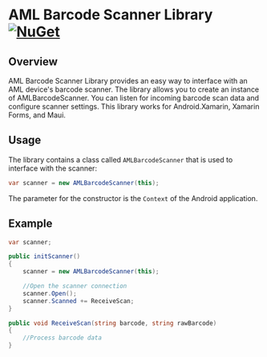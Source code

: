 # AML Barcode Scanner Library  [![NuGet](https://img.shields.io/nuget/v/AMLBarcodeScannerLib)](https://www.nuget.org/packages/AMLBarcodeScannerLib)

## Overview

AML Barcode Scanner Library provides an easy way to interface with an AML device's barcode scanner. 
The library allows you to create an instance of AMLBarcodeScanner. 
You can listen for incoming barcode scan data and configure scanner settings.
This library works for Android.Xamarin, Xamarin Forms, and Maui.

## Usage

The library contains a class called `AMLBarcodeScanner` that is used to interface with the scanner:

```csharp
var scanner = new AMLBarcodeScanner(this);
```

The parameter for the constructor is the `Context` of the Android application.

## Example

```csharp
var scanner;

public initScanner()
{
    scanner = new AMLBarcodeScanner(this);

    //Open the scanner connection
    scanner.Open();
    scanner.Scanned += ReceiveScan;   
}

public void ReceiveScan(string barcode, string rawBarcode)
{
    //Process barcode data
}
```
